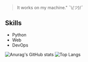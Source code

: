 > It works on my machine." ¯\\_(ツ)_/¯

## Skills
- Python
- Web
- DevOps

![Anurag's GitHub stats](https://github-readme-stats.vercel.app/api?username=root39293&show_icons=true&theme=vue&hide_rank=true&include_all_commits=true&count_private=true)
![Top Langs](https://github-readme-stats.vercel.app/api/top-langs/?username=root39293&hide=jupyter%20notebook)


